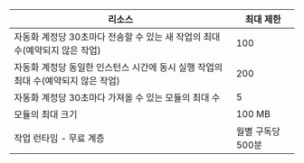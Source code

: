 리소스|최대 제한
---|---
자동화 계정당 30초마다 전송할 수 있는 새 작업의 최대 수(예약되지 않은 작업)|100
자동화 계정당 동일한 인스턴스 시간에 동시 실행 작업의 최대 수(예약되지 않은 작업)|200
자동화 계정당 30초마다 가져올 수 있는 모듈의 최대 수|5
모듈의 최대 크기|100 MB
작업 런타임 - 무료 계층|월별 구독당 500분
